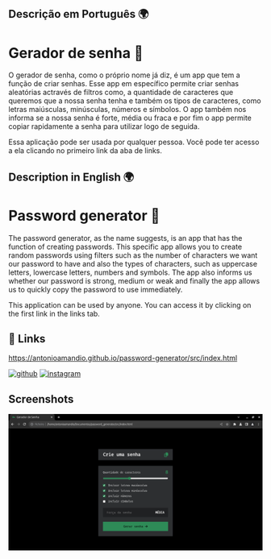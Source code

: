 ## Descrição em Português 🌍

# Gerador de senha 🔑

O gerador de senha, como o próprio nome já diz, é um app que tem a função de criar senhas. Esse app em específico permite criar senhas aleatórias actravés de filtros como, a quantidade de caracteres que queremos que a nossa senha tenha e também os tipos de caracteres, como letras maiúsculas, minúsculas, números e símbolos. O app também nos informa se a nossa senha é forte, média ou fraca e por fim o app permite copiar rapidamente a senha para utilizar logo de seguida.

Essa aplicação pode ser usada por qualquer pessoa. Você pode ter acesso a ela clicando no primeiro link da aba de links.

## Description in English 🌍

# Password generator 🔑

The password generator, as the name suggests, is an app that has the function of creating passwords. This specific app allows you to create random passwords using filters such as the number of characters we want our password to have and also the types of characters, such as uppercase letters, lowercase letters, numbers and symbols. The app also informs us whether our password is strong, medium or weak and finally the app allows us to quickly copy the password to use immediately.

This application can be used by anyone. You can access it by clicking on the first link in the links tab.

## 🔗 Links

<a href="https://antonioamandio.github.io/password-generator/src/index.html" target="_blank">https://antonioamandio.github.io/password-generator/src/index.html</a>

[![github](https://img.shields.io/badge/github-000?style=for-the-badge&logo=ko-fi&logoColor=white)](https://github.com/antonioamandio)
[![instagram](https://img.shields.io/badge/instagram-darkred?style=for-the-badge&logo=instagram&logoColor=white)](https://www.instagram.com/antonio__amandio/)
## Screenshots

![App Screenshot](readme_files/screenshot.png)
